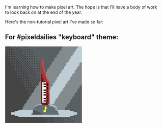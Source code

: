 I'm learning how to make pixel art. The hope is that I'll have a body of work to look back on at the end of the year.

Here's the non-tutorial pixel art I've made so far:

## For #pixeldailies "keyboard" theme:

<img src="keyboard.gif" alt="Master Keytar" width="250px">
